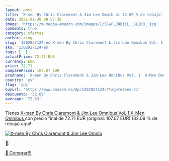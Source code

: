```yaml
---
layout: post
title: 'X-men By Chris Claremont & Jim Lee Omnib al 32.09 % de rebaja'
date: 2021-01-30 08:57:38
image: 'https://m.media-amazon.com/images/I/51wFLJNBiiL._SL200_.jpg'
comments: true
category: ofertas
author: ring
slug: '1302927124-es X-men By Chris Claremont & Jim Lee Omnibus Vol. 1 X-Men...'
sku: '1302927124-es'
tags: [  ]
actualPrice: 72.71 EUR
currency: EUR
price: 72.71
comparePrice: 107.07 EUR
prodname: 'X-men By Chris Claremont & Jim Lee Omnibus Vol. 1  X-Men Omnibus '
country: 'es'
flag: '🇪🇸'
buyurl: 'https://www.amazon.es/dp/1302927124/?tag=tolees-21'
descuento: '32.09'
average: '72.53'
---
```


Tienes [X-men By Chris Claremont & Jim Lee Omnibus Vol. 1  X-Men Omnibus ](https://www.amazon.es/dp/1302927124/?tag=tolees-21) con precio final de  72.71 EUR (original: 107.07 EUR) (32.09 %  de rebaja) aqui!

[![X-men By Chris Claremont & Jim Lee Omnib](https://m.media-amazon.com/images/I/51wFLJNBiiL._SL200_.jpg)](https://www.amazon.es/dp/1302927124/?tag=tolees-21)

🔎:


[🛒 Comprar!!!](https://www.amazon.es/dp/1302927124/?tag=tolees-21)
